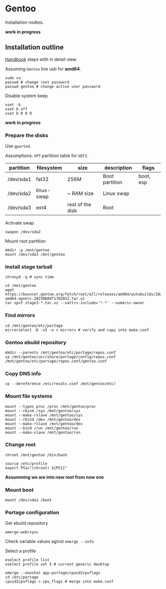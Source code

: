 # Gentoo

Installation nodtes. 

**work in progress**
 
## Installation outline

[Handbook](https://wiki.gentoo.org/wiki/Handbook:AMD64) steps with in detail view. 

Assuming `Gentoo` live usb for **amd64**.

```
sudo su
passwd # change root password
passwd gentoo # change active user password
```

Disable system beep
```
xset -b
xset b off
xset b 0 0 0
```

**work in progress**

### Prepare the disks

Use `gparted`.

Assumptions: `GPT` partition table for `UEFI`.

| partition | filesystem | size             | description    | flags |
|-----------|------------|------------------|----------------|-------|
| /dev/sda1 | fat32      | 256M             | Boot partition | boot, esp |
| /dev/sda2 | linux-swap | ~ RAM size       | Linux swap     |       |
| /dev/sda3 | ext4       | rest of the disk | Root           |       |

Activate swap 

```
swapon /dev/sda2
```

Mount root partition

```
mkdir -p /mnt/gentoo
mount /dev/sda3 /mnt/gentoo
```

### Install stage tarball

```
chronyd -q # sync time
```

```
cd /mnt/gentoo
wget https://bouncer.gentoo.org/fetch/root/all/releases/amd64/autobuilds/20230604T170201Z/stage3-amd64-openrc-20230604T170201Z.tar.xz
tar xpvf stage3-*.tar.xz --xattrs-include='*.*' --numeric-owner
```

### Find mirrors

```
cd /mnt/gentoo/etc/portage
mirrorselect -D -s5 -o > mirrors # verify and copy into make.conf
```

### Gentoo ebuild repository

```
mkdir --parents /mnt/gentoo/etc/portage/repos.conf
cp /mnt/gentoo/usr/share/portage/config/repos.conf /mnt/gentoo/etc/portage/repos.conf/gentoo.conf
```

### Copy DNS info

```
cp --dereference /etc/resolv.conf /mnt/gentoo/etc/
```

### Mount file systems

```
mount --types proc /proc /mnt/gentoo/proc 
mount --rbind /sys /mnt/gentoo/sys 
mount --make-rslave /mnt/gentoo/sys 
mount --rbind /dev /mnt/gentoo/dev 
mount --make-rslave /mnt/gentoo/dev 
mount --bind /run /mnt/gentoo/run 
mount --make-slave /mnt/gentoo/run 
```

### Change root

```
chroot /mnt/gentoo /bin/bash 
```

```
source /etc/profile
export PS1="(chroot) ${PS1}"
```

**Assumming we are into new root from now one**

### Mount boot

```
mount /dev/sda1 /boot
```

### Portage configuration

Get ebuild repository

```
emerge-webrsync
```

Check variable values aginst `emerge --info`

Select a profile

```
eselect profile list
eselect profile set 5 # current generic desktop
```

```
emerge --oneshot app-portage/cpuid2cpuflags
cd /etc/portage
cpuid2cpuflags > cpu_flags # merge into make.conf
```
